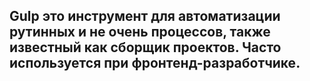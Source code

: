 ## Gulp это инструмент для автоматизации рутинных и не очень процессов, также известный как сборщик проектов. Часто используется при фронтенд-разработчике.
